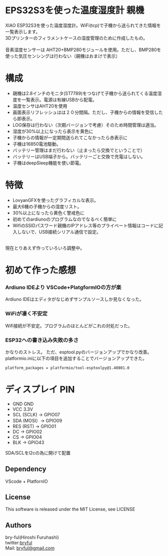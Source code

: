 ﻿# EPS32S3を使った温度湿度計 親機
XIAO ESP32S3を使った温度湿度計。WiFi(tcp)で子機から送られてきた情報を一覧表示します。<br>
3Dプリンターのフィラメントケースの湿度管理のために作成したもの。<br>
<br>
音素湿度センサーは AHT20+BMP280モジュールを使用。ただし、BMP280を使った気圧センシングは行わない（親機はおまけで表示）

# 構成

* 親機は2.8インチのモニタ(ST7789)をつなげて子機から送られてくる温度湿度を一覧表示。電源は有線USBから配電。
* 温度センサはAHT20を使用
* 画面表示リフレッシュはは２０分間隔。ただし、子機からの情報を受信したら即表示。
* LOG保存は行わない（次期バージョンで考慮）そのため時間管理は適当。
* 湿度が30%以上になったら表示を黄色に
* 子機からの情報が一定期間送られてこなかったら赤表示に
* 子機は16850電池駆動。
* バッテリー管理はまだ行わない（止まったら交換でということで）
* バッテリーはUSB端子から。バッテリーごと交換で充電はしない。
* 子機はdeepSleep機能を使い節電。

# 特徴

* LovyanGFXを使ったグラフィカルな表示。
* 最大6機の子機からの湿度リスト。
* 30%以上になったら黄色く警戒色に
* 初めてのardiunoのプログラムなのでなるべく簡単に
* WifiのSSIDパスワード親機のIPアドレス等のプライベート情報はコードに記入しないで、USB接続シリアル通信で設定。
<br>
現在とりあえず作っていろいろ調整中。


# 初めて作った感想

### Ardiuno IDEより VSCode+PlatgformIOの方が楽
Ardiuno IDEはエディタがなじめずサンプルソースしか見なくなった。

### WiFiが凄く不安定
Wifi接続が不安定。プログラムのほとんどがこれの対処だった。

### ESP32への書き込み失敗の多さ
かなりのストレス。
ただ、esptool.pyのバージョンアップでかなり改善。
platformio.iniに以下の項目を追加することでバージョンアップできた。
```
platform_packages = platformio/tool-esptoolpy@1.40801.0

```

###
# ディスプレイ PIN


* GND           GND
* VCC           3.3V
* SCL (SCLK) → GPIO07
* SDA (MOSI）→ GPIO09
* RES (RST)  → GPIO01
* DC         → GPIO02
* CS         → GPIO04
* BLK        → GPIO43

SDA/SCLをl2cの為に開けて配置

## Dependency
VScode + PlatfornIO

## License
This software is released under the MIT License, see LICENSE

## Authors

bry-ful(Hiroshi Furuhashi)<br>
twitter:[bryful](https://twitter.com/bryful)<br>
Mail: bryful@gmail.com<br>

